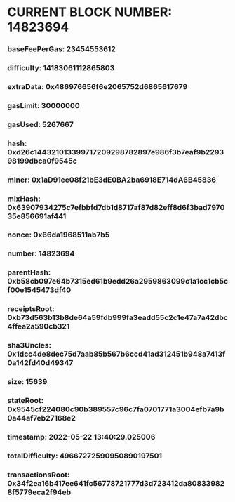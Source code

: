 # CURRENT BLOCK NUMBER: 14823694

### baseFeePerGas: 23454553612
### difficulty: 14183061112865803
### extraData: 0x486976656f6e2065752d6865617679
### gasLimit: 30000000
### gasUsed: 5267667
### hash: 0xd26c144321013399717209298782897e986f3b7eaf9b229398199dbca0f9545c
### miner: 0x1aD91ee08f21bE3dE0BA2ba6918E714dA6B45836
### mixHash: 0x63907934275c7efbbfd7db1d8717af87d82eff8d6f3bad797035e856691af441
### nonce: 0x66da1968511ab7b5
### number: 14823694
### parentHash: 0xb58cb097e64b7315ed61b9edd26a2959863099c1a1cc1cb5cf00e1545473df40
### receiptsRoot: 0xb73d563b13b8de64a59fdb999fa3eadd55c2c1e47a7a42dbc4ffea2a590cb321
### sha3Uncles: 0x1dcc4de8dec75d7aab85b567b6ccd41ad312451b948a7413f0a142fd40d49347
### size: 15639
### stateRoot: 0x9545cf224080c90b389557c96c7fa0701771a3004efb7a9b0a44af7eb27168e2
### timestamp: 2022-05-22 13:40:29.025006
### totalDifficulty: 49667272590950890197501
### transactionsRoot: 0x34f2ea16b417ee641fc56778721777d3d723412da808339828f5779eca2f94eb
